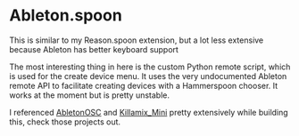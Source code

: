 # Ableton.spoon

This is similar to my Reason.spoon extension, but a lot less extensive
because Ableton has better keyboard support

The most interesting thing in here is the custom Python remote script,
which is used for the create device menu. It uses the very undocumented
Ableton remote API to facilitate creating devices with a Hammerspoon chooser.
It works at the moment but is pretty unstable.

I referenced [AbletonOSC](https://github.com/ideoforms/AbletonOSC)
and [Killamix_Mini](https://github.com/jefffm/Killamix_Mini)
pretty extensively while building this, check those projects out.

